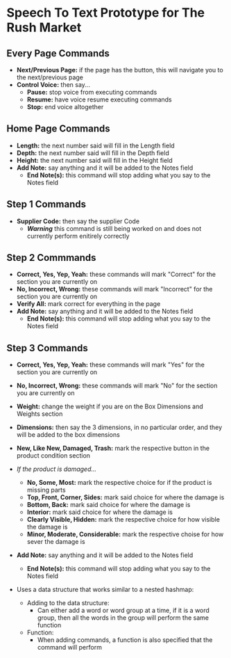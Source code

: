 # Speech To Text Prototype for The Rush Market

## Every Page Commands

- **Next/Previous Page:** if the page has the button,
  this will navigate you to the next/previous page
- **Control Voice:** then say...
  - **Pause:** stop voice from executing commands
  - **Resume:** have voice resume executing commands
  - **Stop:** end voice altogether

## Home Page Commands

- **Length:** the next number said will fill in the Length field
- **Depth:** the next number said will fill in the Depth field
- **Height:** the next number said will fill in the Height field
- **Add Note:** say anything and it will be added to the Notes field
  - **End Note(s):** this command will stop adding what you say to the Notes field

## Step 1 Commands

- **Supplier Code:** then say the supplier Code
  - **_Warning_** this command is still being worked on and does not currently perform enitirely correctly

## Step 2 Commmands

- **Correct, Yes, Yep, Yeah:** these commands will mark "Correct" for the section you are currently on
- **No, Incorrect, Wrong:** these commands will mark "Incorrect" for the section you are currently on
- **Verify All:** mark correct for everything in the page
- **Add Note:** say anything and it will be added to the Notes field
  - **End Note(s):** this command will stop adding what you say to the Notes field

## Step 3 Commands

- **Correct, Yes, Yep, Yeah:** these commands will mark "Yes" for the section you are currently on
- **No, Incorrect, Wrong:** these commands will mark "No" for the section you are currently on
- **Weight:** change the weight if you are on the Box Dimensions and Weights section
- **Dimensions:** then say the 3 dimensions, in no particular order, and they will be added to the box dimensions
- **New, Like New, Damaged, Trash:** mark the respective button in the product condition section
- _If the product is damaged..._
  - **No, Some, Most:** mark the respective choice for if the product is missing parts
  - **Top, Front, Corner, Sides:** mark said choice for where the damage is
  - **Bottom, Back:** mark said choice for where the damage is
  - **Interior:** mark said choice for where the damage is
  - **Clearly Visible, Hidden:** mark the respective choice for how visible the damage is
  - **Minor, Moderate, Considerable:** mark the respective choise for how sever the damage is
- **Add Note:** say anything and it will be added to
  the Notes field

  - **End Note(s):** this command will stop adding what you say to the Notes field

- Uses a data structure that works similar to a nested hashmap:
  - Adding to the data structure:
    - Can either add a word or word group at a time, if it is a word group, then all the words in the group will perform the same function
  - Function:
    - When adding commands, a function is also specified that the command will perform
